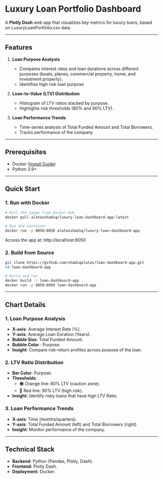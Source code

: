 # **Luxury Loan Portfolio Dashboard**

A **Plotly Dash** web app that visualizes key metrics for luxury loans, based on LuxuryLoanPortfolio.csv data

---

## **Features**
1. **Loan Purpose Analysis**  
   - Compares interest rates and loan durations across different purposes (boats, planes, commercial property, home, and investment property).  
   - Identifies high risk loan purpose

2. **Loan-to-Value (LTV) Distribution**  
   - Histogram of LTV ratios stacked by purpose.  
   - Highlights risk thresholds (80% and 90% LTV).

3. **Loan Performance Trends**  
   - Time-series analysis of Total Funded Amount and Total Borrowers.  
   - Tracks performance of the company.

---

## **Prerequisites**
- Docker ([Install Guide](https://docs.docker.com/get-docker/))
- Python 3.9+ 

---

## **Quick Start**
### **1. Run with Docker**
```bash
# Pull the image from Docker Hub
docker pull alatasshadiq/luxury-loan-dashboard-app:latest

# Run the container
docker run -p 8050:8050 alatasshadiq/luxury-loan-dashboard-app
```
Access the app at: http://localhost:8050

### **2. Build from Source**
```bash
git clone https://github.com/shadiqalatas/loan-dashboard-app.git
cd loan-dashboard-app

# Build and run
docker build -t loan-dashboard-app .
docker run -p 8050:8050 loan-dashboard-app
```


---

## **Chart Details**
### **1. Loan Purpose Analysis**
- **X-axis**: Average Interest Rate (%).  
- **Y-axis**: Average Loan Duration (Years).
- **Bubble Size**: Total Funded Amount.
- **Bubble Color** : Purpose.  
- **Insight**: Compare risk-return profiles across purpose of the loan.

### **2. LTV Ratio Distribution**
- **Bar Color**: Purpose.
- **Thresholds**:  
  - 🟠 Orange line: 80% LTV (caution zone).  
  - 🔴 Red line: 90% LTV (high risk).  
- **Insight**: Identify risky loans that have high LTV Ratio.

### **3. Loan Performance Trends**
- **X-axis**: Time (months/quarters).  
- **Y-axis**: Total Funded Amount (left) and Total Borrowers (right).  
- **Insight**: Monitor performance of the company.

---

## **Technical Stack**
- **Backend**: Python (Pandas, Plotly, Dash).  
- **Frontend**: Plotly Dash.  
- **Deployment**: Docker.

